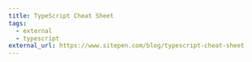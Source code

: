 ```yaml
---
title: TypeScript Cheat Sheet
tags:
  - external
  - typescript
external_url: https://www.sitepen.com/blog/typescript-cheat-sheet
---
```

